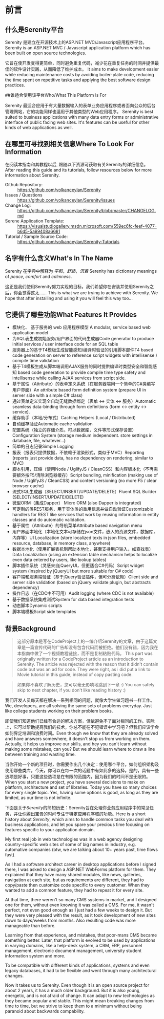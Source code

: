 # 前言

## 什么是Serenity平台

Serenity 是建立在开源技术上的ASP.NET MVC/Javascript应用程序平台。
Serenity is an ASP.NET MVC / Javascript application platform which has been built on open source technologies.

它旨在使开发变得更简单，同时避免重复代码，减少花在重复任务的时间并提供最佳的软件设计实践，从而降低了维护成本。
It aims to make development easier while reducing maintenance costs by avoiding boiler-plate code, reducing the time spent on repetitive tasks and applying the best software design practices.


##谁适合使用该平台Who/What This Platform Is For

Serenity 最适合应用于有大量数据输入的表单业务应用程序或者面向公众的后台管理网站，它的功能同样也适用于其他类型的Web应用程序。
Serenity is best suited to business applications with many data entry forms or administrative interface of public facing web sites. It's features can be useful for other kinds of web applications as well.


## 在哪里可寻找到相关信息Where To Look For Information

在阅读本指南和其教程以后, 跟随以下资源可获取有关Serenity的详细信息。
After reading this guide and its tutorials, follow resources below for more information about Serenity.

<dl>

  <dt>Github Repository:</dt>
  <dd><a href='https://github.com/volkanceylan/Serenity'>https://github.com/volkanceylan/Serenity</a></dd>

  <dt>Issues / Questions</dt>
  <dd><a href='https://github.com/volkanceylan/Serenity/issues'>https://github.com/volkanceylan/Serenity/issues</a></dd>
  
  <dt>Change Log:</dt>
  <dd><a href='https://github.com/volkanceylan/Serenity/blob/master/CHANGELOG.md'>https://github.com/volkanceylan/Serenity/blob/master/CHANGELOG.md</a></dd>

  <dt>Serene Application Template:</dt>
  <dd><a href='https://visualstudiogallery.msdn.microsoft.com/559ec6fc-feef-4077-b6d5-5a99408a6681'>https://visualstudiogallery.msdn.microsoft.com/559ec6fc-feef-4077-b6d5-5a99408a6681</a></dd>

  <dt>Tutorial / Sample Source Code:</dt>
  <dd><a href='https://github.com/volkanceylan/Serenity-Tutorials'>https://github.com/volkanceylan/Serenity-Tutorials</a></dd>


</dl>


## 名字有什么含义What's In The Name

Serenity 在字典中解释为 *平和*，*舒适*，*沉着*
Serenity has dictionary meanings of *peace*, *comfort* and *calmness*.

这正是我们使用Serenity努力实现的目标，我们希望你在安装并使用Serenity之后，你会觉得这太……
This is what we are trying to achieve with Serenity. We hope that after installing and using it you will feel this way too...

## 它提供了哪些功能What Features It Provides

* 模块化、 基于服务的 web 应用程序模型 A modular, service based web application model
* 为SQL表生成初始服务/用户界面的代码生成器Code generator to produce initial services / user interface code for an SQL table
* 服务器上的基于T4模板生成智能感知/编译时验证的引用脚本部件T4 based code generation on server to reference script widgets with intellisense / compile time validation
* 基于T4模板生成从脚本端调用AJAX服务的同时提供编译时类型安全和智能感知 based code generation to provide compile time type safety and intellisense while calling AJAX services from script side.
* 基于属性（Attribute）的表单定义系统（在服务器端用一个简单的C#类编写用户界面）An attribute based form definition system (prepare UI in server side with a simple C# class)
* 通过表单定义实现全自动无缝数据绑定（表单 <-> 实体 <-> 服务）Automatic seamless data-binding through form definitions (form <-> entity <-> service).
* 缓存助手（本地/分布式）Caching Helpers (Local / Distributed)
* 自动缓存验证Automatic cache validation
* 配置系统（独立的存储介质。可以数据库，文件等形式保存设置）Configuration System (storage medium independent. store settings in database, file, whatever...)
* 简单的日志记录Simple Logging
* 报表（报表只提供数据，不依赖于渲染形式，类似于MVC）Reporting (reports just provide data, has no dependency on rendering, similar to MVC)
* 脚本引用，压缩（使用Node / UglifyJS / CleanCSS）和内容版本化（不再需要额外按F5/清除浏览器缓存）Script bundling, minification (making use of Node / UglifyJS / CleanCSS) and content versioning (no more F5 / clear browser cache)
* 流式SQL生成器（SELECT/INSERT/UPDATE/DELETE）Fluent SQL Builder (SELECT/INSERT/UPDATE/DELETE)
* 微型ORM（集成Dapper） Micro ORM (also Dapper is integrated)
* 可定制的类REST服务，用于实体类的重用信息并做自动验证Customizable handlers for REST like services that work by reusing information in entity classes and do automatic validation.
* 基于属性（Attribute）的导航菜单Attribute based navigation menu
* 用户界面本地化（本地化文本可存储在json文件，嵌入的资源文件，数据库，内存等）UI Localization (store localized texts in json files, embedded resource, database, in memory class, anywhere)
* 数据本地化（使用扩展表机制帮助本地化，甚至支持用户输入，如查找表）Data Localization (using an extension table mechanism helps to localize even data entered by users,  like lookup tables)
* 脚本插件系统（灵感来自jQueryUI，但更适合C#代码）Script widget system (inspired by jQueryUI but more suitable for C# code)
* 客户端和服务端验证（基于jQuery验证插件，但可分离依赖）Client side and server side validation (based on jQuery validate plugin, but abstracts dependency)
* 操作日志（在CDC中不可用）Audit logging (where CDC is not available)
* 基于数据系统集成测试System for data based integration tests
* 动态脚本Dynamic scripts
* 脚本端模板Script side templates

## 背景Background

> 这部分原本是写在CodeProject上的一编介绍Serenity的文章，由于这篇文章是一篇宣传代码的广告却没有包含代码而被拒绝。他们没有错，因为我在本指南中做了一个视频教程链接，而不是复制粘贴代码。
This part was originally written for a CodeProject article as an introduction to Serenity. The article was rejected with the reason that it didn't contain code but was an ad for code. They were right, as i did put a link to Movie tutorial in this guide, instead of copy pasting code. 

> 如果你不喜欢了解历史，您可以毫无影响地跳到下一章 :) You can safely skip to next chapter, if you don't like reading history :)

我们开发人员每天都在解决一系列相同的问题，就像大学生做习题书一样工作。We, developers, are all solving the same sets of problems everyday. Just like college students working on their problem books.

即使我们知道他们已经有合适的解决方案，但依避免不了面对相同的工作。实际上，它可以帮助提高我们的技术，你总不能在不犯错误中学习吧？但我们应该学会如何界定培训和浪费时间。Even though we know that they are already solved and have answers somewhere, it doesn't stop us from working on them. Actually, it helps us improve our skills, and hey you can't learn without making some mistakes, can you? But we should learn where to draw a line between training and wasting time.

当你开始一个新的项目时，你需要作出几个决定：使用哪个平台，如何组织架构及使用哪些类库。今天，你可以在每一次的话题中有如此多的选择，是的，具有一些选项是好事，只要这些选项是在有限的范围内，因为我们的时间不是无限的。When you start a new project, you have several decisions to make on platform, architecture and set of libraries. Today you have so many choices for every single topic. Yes, having some options is good, as long as they are limited, as our time is not infinite. 

下面是关于*Serenity*的简短历史：Serenity旨在处理你业务应用程序中的常见任务，并让你腾出宝贵的时间专注于特定应用程序域的功能。Here is a short history about *Serenity*, which aims to handle common tasks you deal with business applications, and let you spare your precious time focusing on features specific to your application domain.

My first real job in web technologies was in a web agency designing country-specific web sites of some of big names in industry, e.g. automative companies (btw, we are talking about 10+ years past, time flows fast).

As I had a software architect career in desktop applications before I signed there, I was asked to design a ASP.NET WebForms platform for them. They explained that they have many shared modules, like news, galleries, navigation at each site, but as requirements are different, they had to copy/paste then customize code specific to every customer. When they wanted to add a common feature, they had to repeat it for every site.

At that time, there weren't so many CMS systems in market, and I designed one for them, without even knowing it was called a CMS. For me, it wasn't perfect, not even good enough as I just had a few weeks to design it. But they were very pleased with the result, as it took development of new sites down to days/weeks from months. Also resulting code was more manageable than before.

Learning from that experience, and mistakes, that poor-mans CMS became something better. Later, that platform is evolved to be used by applications in varying domains, like a help-desk system, a CRM, ERP, personnel management, electronic document management, university student information system and more.

To be compatible with different kinds of applications, systems and even legacy databases, it had to be flexible and went through many architectural changes.

Now it takes us to Serenity. Even though it is an open source project for about 2 years, it has a much older background. But it is also young, energetic, and is not afraid of change. It can adapt to new technologies as they became popular and stable. This might mean breaking changes from time to time, but we strive to keep them to a minimum without being paranoid about backwards compability.

